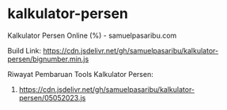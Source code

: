 # kalkulator-persen
Kalkulator Persen Online (%) - samuelpasaribu.com

Build Link:
https://cdn.jsdelivr.net/gh/samuelpasaribu/kalkulator-persen/bignumber.min.js

Riwayat Pembaruan Tools Kalkulator Persen:
1. https://cdn.jsdelivr.net/gh/samuelpasaribu/kalkulator-persen/05052023.js
